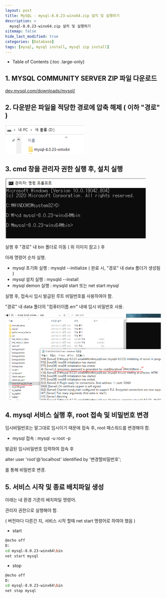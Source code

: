 ```yaml
---
layout: post
title: MySQL - mysql-8.0.23-winx64.zip 설치 및 실행하기
description: >
  mysql-8.0.23-winx64.zip 설치 및 실행하기
sitemap: false
hide_last_modified: true
categories: [Database]
tags: [mysql, mysql install, mysql zip install]
---
```


- Table of Contents
{:toc .large-only}

## 1. MYSQL COMMUNITY SERVER ZIP 파일 다운로드

[dev.mysql.com/downloads/mysql/](dev.mysql.com/downloads/mysql/)

## 2. 다운받은 파일을 적당한 경로에 압축 해제 ( 이하 "경로" )

![mysqlzip1](/assets/img/Database/mysqlzip1.png)

## 3. cmd 창을 관리자 권한 실행 후, 설치 실행

![mysqlzip2](/assets/img/Database/mysqlzip2.png)

실행 후 "경로" 내 bin 폴더로 이동 ( 위 이미지 참고 ) 후

아래 명령어 순차 실행.

- mysql 초기화 실행 : mysqld --initialize ( 완료 시, "경로" 내 data 폴더가 생성됨 )
- mysql 설치 실행 : mysqld --install
- mysql demon 실행 : mysqld start 또는 net start mysql

실행 후, 접속시 임시 발급된 루트 비밀번호를 사용하여야 함.

"경로" 내 data 폴더의 "컴퓨터이름.err" 내에 임시 비밀번호 사용.

![mysqlzip3](/assets/img/Database/mysqlzip3.png)

## 4. mysql 서비스 실행 후, root 접속 및 비밀번호 변경

임시비밀번호는 말그대로 임시이기 때문에 접속 후, root 패스워드를 변경해야 함.

- mysql 접속 : mysql -u root -p

발급된 임시비밀번호 입력하여 접속 후

alter user 'root'@'localhost' identified by '변경할비밀번호';

를 통해 비밀번호 변경.

## 5. 서비스 시작 및 종료 배치파일 생성

아래는 내 환경 기준의 배치파일 명령어.

관리자 권한으로 실행해야 함.

( 버전마다 다른건 지, 서비스 시작 할때 net start 명령어로 하여야 했음 )

- start

```bash
@echo off
D:
cd mysql-8.0.23-winx64\bin
net start mysql
```

- stop

```bash
@echo off
D:
cd mysql-8.0.23-winx64\bin
net stop mysql
```
